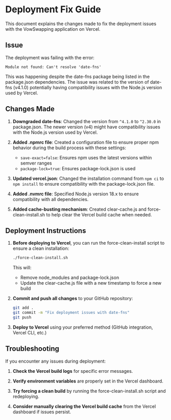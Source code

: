 # Deployment Fix Guide

This document explains the changes made to fix the deployment issues with the VowSwapping application on Vercel.

## Issue

The deployment was failing with the error:

```
Module not found: Can't resolve 'date-fns'
```

This was happening despite the date-fns package being listed in the package.json dependencies. The issue was related to the version of date-fns (v4.1.0) potentially having compatibility issues with the Node.js version used by Vercel.

## Changes Made

1. **Downgraded date-fns**: Changed the version from `^4.1.0` to `^2.30.0` in package.json. The newer version (v4) might have compatibility issues with the Node.js version used by Vercel.

2. **Added .npmrc file**: Created a configuration file to ensure proper npm behavior during the build process with these settings:
   - `save-exact=false`: Ensures npm uses the latest versions within semver ranges
   - `package-lock=true`: Ensures package-lock.json is used

3. **Updated vercel.json**: Changed the installation command from `npm ci` to `npm install` to ensure compatibility with the package-lock.json file.

4. **Added .nvmrc file**: Specified Node.js version 18.x to ensure compatibility with all dependencies.

5. **Added cache-busting mechanism**: Created clear-cache.js and force-clean-install.sh to help clear the Vercel build cache when needed.

## Deployment Instructions

1. **Before deploying to Vercel**, you can run the force-clean-install script to ensure a clean installation:

   ```bash
   ./force-clean-install.sh
   ```

   This will:
   - Remove node_modules and package-lock.json
   - Update the clear-cache.js file with a new timestamp to force a new build

2. **Commit and push all changes** to your GitHub repository:

   ```bash
   git add .
   git commit -m "Fix deployment issues with date-fns"
   git push
   ```

3. **Deploy to Vercel** using your preferred method (GitHub integration, Vercel CLI, etc.)

## Troubleshooting

If you encounter any issues during deployment:

1. **Check the Vercel build logs** for specific error messages.

2. **Verify environment variables** are properly set in the Vercel dashboard.

3. **Try forcing a clean build** by running the force-clean-install.sh script and redeploying.

4. **Consider manually clearing the Vercel build cache** from the Vercel dashboard if issues persist.
